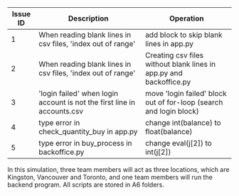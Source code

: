 | Issue ID | Description                                                  | Operation                                                    |
| -------- | ------------------------------------------------------------ | ------------------------------------------------------------ |
| 1        | When reading blank lines in csv files, 'index out of range'  | add block to skip blank lines in app.py                      |
| 2        | When reading blank lines in csv files, 'index out of range'  | Creating csv files without blank lines in app.py and backoffice.py |
| 3        | 'login failed' when login account is not the first line in accounts.csv | move 'login failed' block out of for-loop (search and login block) |
| 4        | type error in check_quantity_buy in app.py                   | change int(balance) to float(balance)                        |
| 5        | type error in buy_process in backoffice.py                   | change eval(j[2]) to int(j[2])                               |

In this simulation, three team members will act as three locations, which are Kingston, Vancouver and Toronto, and one team members will run the backend program. All scripts are stored in A6 folders.